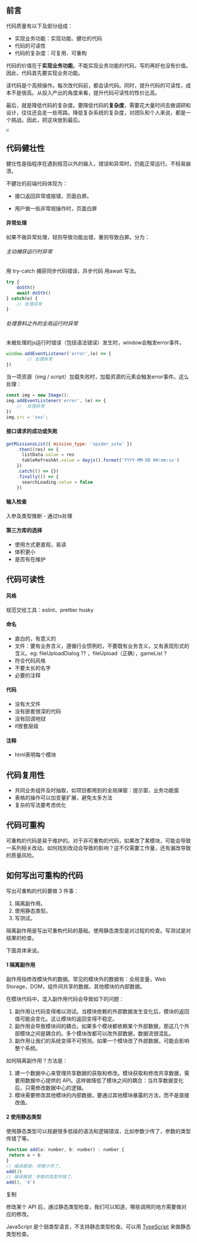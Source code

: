 ## 前言

代码质量有以下及部分组成：

* 实现业务功能：实现功能、健壮的代码
* 代码的可读性
* 代码的复杂度：可复用、可重构

代码的价值在于**实现业务功能**。不能实现业务功能的代码，写的再好也没有价值。因此，代码首先要实现业务功能。

读代码是个高频操作。每次改代码前，都会读代码。同时，提升代码的可读性，成本不是很高。从投入产出的角度来看，提升代码可读性的性价比高。

最后，就是降低代码的复杂度。要降低代码的**复杂度**，需要花大量时间去做调研和设计，往往还会走一些弯路。降低复杂系统的复杂度，对团队和个人来说，都是一个挑战。因此，把这块放到最后。



<img src="/../media/image-20220418104530994.png" style="zoom: 50%;" />



## 代码健壮性

健壮性是指程序在遇到规范以外的输入，错误和异常时，仍能正常运行。不轻易崩溃。

不健壮的前端代码体现为：

* 接口返回异常或报错，页面白屏。

* 用户做一些非常规操作时，页面白屏

#### 异常处理

如果不做异常处理，轻则导致功能出错，重则导致白屏。分为：

###### 主动捕获运行时异常

用 try-catch 捕获同步代码错误，异步代码 用await 写法。

```js
try {
    doSth()
    await doSth()
} catch(e) {
    // 处理异常
}
```



###### 处理意料之外的全局运行时异常

未被处理的js运行时错误（包括语法错误）发生时，window会触发error事件。

```js
window.addEventListener('error',(e) => {
        // 处理异常
})
```

当一项资源（img / script）加载失败时，加载资源的元素会触发error事件。这么处理：

```js
const img = new Image();
img.addEventListener('error', (e) => {
	//  处理异常
})
img.src = 'xxx';
```

#### 接口请求的成功或失败

```js
getMissionsList({ mission_type: 'spider_sstw' })
    .then((res) => {
      listData.value = res
      tableRefreshAt.value = dayjs().format('YYYY-MM-DD HH:mm:ss')
    })
    .catch(() => {})
    .finally(() => {
      searchLoading.value = false
    })
```

#### 输入检查 

入参及类型推断 - 通过ts处理

#### 第三方库的选择

* 使用方式更直观，易读
* 体积更小
* 是否有在维护

## 代码可读性

#### 风格

规范交给工具：eslint、prettier husky

#### 命名

* 直白的，有意义的
* 文件：要有业务含义，遵循行业惯例的，不要既有业务含义，又有表现形式的含义。eg:  fileUploadDialog ?? ，fileUpload（正确），gameList ?
* 符合代码风格
* 不要太长的名字
* 必要的注释

#### 代码

* 没有大文件
* 没有嵌套很深的代码
* 没有回调地狱
* if嵌套层级

#### 注释

* html表明每个模块

## 代码复用性

* 共同业务组件及时抽取，如项目都用到的全局弹窗：提示窗，业务功能窗
* 表格的操作可以加变量扩展，避免太多方法
* 复杂的写法要考虑优化



## 代码可重构

可重构的代码是易于维护的。对于非可重构的代码，如果改了某模块，可能会导致一系列相关改动。如何找到改动会导致的影响？这不仅需要工作量，还有漏改导致的质量风险。

## 如何写出可重构的代码

写出可重构的代码要做 3 件事：

1. 隔离副作用。
2. 使用静态类型。
3. 写测试。

隔离副作用是写出可重构代码的基础。使用静态类型是对过程的检查。写测试是对结果的检查。

下面具体来说。

#### 1 隔离副作用

副作用指修改模块外的数据。常见的模块外的数据有：全局变量，Web Storage，DOM，组件间共享的数据，其他模块的内部数据。

在模块代码中，混入副作用代码会导致如下的问题：

1. 副作用让代码变得难以测试。当模块依赖的外部数据发生变化后，模块的返回值可能会变化。这让模块的返回变得不稳定。
2. 副作用会导致模块间的耦合。如果多个模块都依赖某个外部数据，那这几个外部模块之间是耦合的。多个模块改都可以改外部数据，数据流很混乱。
3. 副作用让我们的系统变得不可预测。如果一个模块改了外部数据，可能会影响整个系统。

如何隔离副作用？方法是：

1. 建一个数据中心来管理共享数据的获取和修改。模块获取和修改共享数据，需要用数据中心提供的 API。这样做降低了模块之间的耦合：当共享数据变化后，只需修改数据中心的逻辑。
2. 模块需要修改其他模块的内部数据，要通过其他模块暴露的方法，而不是直接改值。

#### 2 使用静态类型

使用静态类型可以规避很多低级的语法和逻辑错误，比如参数少传了，参数的类型传错了等。

```js
function add(a: number, b: number) : number {
 return a + b
}
// 编译报错: 参数少传了。
add(3)
// 编译报错：参数的类型传错了。
add(3, '4')
```

复制

修改某个 API 后，通过静态类型检查，我们可以知道，哪些调用的地方需要做对应的修改。

JavaScript 是个弱类型语言，不支持静态类型检查。可以用 [TypeScript](https://www.typescriptlang.org/) 来做静态类型检查。
